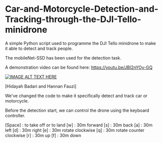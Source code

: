 # Car-and-Motorcycle-Detection-and-Tracking-through-the-DJI-Tello-minidrone

A simple Python script used to programme the DJI Tello minidrone to make it able to detect and track people.

The mobileNet-SSD has been used for the detection task.

A demonstration video can be found here: https://youtu.be/JBI2nYOy-GQ

[![IMAGE ALT TEXT HERE](https://img.youtube.com/vi/JBI2nYOy-GQ/0.jpg)](https://youtu.be/JBI2nYOy-GQ)

[Hidayah Badari and Hannan Fauzi]

We've changed the code to make it specifically detect and track car or motorcycle.

Before the detection start, we can control the drone using the keyboard controller.

[Space] : to take off or to land
[w] : 30m forward
[s] : 30m back
[a] : 30m left
[d] : 30m right
[e] : 30m rotate clockwise
[q] : 30m rotate counter clockwise
[r] : 30m up
[f] : 30m down

